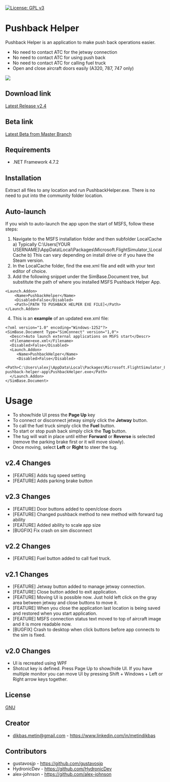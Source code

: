 [![License: GPL v3](https://img.shields.io/badge/License-GPLv3-blue.svg)](https://www.gnu.org/licenses/gpl-3.0)

# Pushback Helper

Pushback Helper is an application to make push back operations easier.

- No need to contact ATC for the jetway connection
- No need to contact ATC for using push back
- No need to contact ATC for calling fuel truck
- Open and close aircraft doors easily (A320, 787, 747 only)

<img src="https://user-images.githubusercontent.com/18532405/104063638-7bf79980-51ca-11eb-8163-113abfc6895b.png"/>

## Download link
[Latest Release v2.4](https://github.com/metindikbas/msfs-pushback-helper-app/releases/download/v2.4/MSFS-Pushback-Helper-App-v2.4.zip)

## Beta link
[Latest Beta from Master Branch](https://github.com/metindikbas/msfs-pushback-helper-app/releases/download/beta/MSFS-Pushback-Helper-App-beta.zip)

## Requirements
- .NET Framework 4.7.2

## Installation
Extract all files to any location and run PushbackHelper.exe. There is no need to put into the community folder location.

## Auto-launch
If you wish to auto-launch the app upon the start of MSFS, follow these steps:
1) Navigate to the MSFS installation folder and then subfolder LocalCache
    a) Typically C:\Users\[YOUR USERNAME]\AppData\Local\Packages\Microsoft.FlightSimulator_<RANDOMLETTERS>\LocalCache
    b) This can vary depending on install drive or if you have the Steam version.
2) In the LocalCache folder, find the exe.xml file and edit with your text editor of choice.
3) Add the following snippet under the SimBase.Document tree, but substitute the path of where you installed MSFS Pushback Helper App.

```
<Launch.Addon>
    <Name>PushbackHelper</Name>
    <Disabled>False</Disabled>
    <Path>[PATH TO PUSHBACK HELPER EXE FILE]</Path>
</Launch.Addon>
```

4) This is an **example** of an updated exe.xml file:

```
<?xml version="1.0" encoding="Windows-1252"?>
<SimBase.Document Type="SimConnect" version="1,0">
  <Descr>Auto launch external applications on MSFS start</Descr>
  <Filename>exe.xml</Filename>
  <Disabled>False</Disabled>
  <Launch.Addon>
     <Name>PushbackHelper</Name>
     <Disabled>False</Disabled>
     <Path>C:\Users\alexj\AppData\Local\Packages\Microsoft.FlightSimulator_8wekyb3d8bbwe\LocalCache\Packages\community\msfs-pushback-helper-app\PushbackHelper.exe</Path>
  </Launch.Addon>
</SimBase.Document>
```

# Usage
- To show/hide UI press the **Page Up** key
- To connect or disconnect jetway simply click the **Jetway** button.
- To call the fuel truck simply click the **Fuel** button.
- To start or stop push back simply click the **Tug** button.
- The tug will wait in place until either **Forward** or **Reverse** is selected (remove the parking brake first or it will move slowly).
- Once moving, select **Left** or **Right** to steer the tug.

## v2.4 Changes
- [FEATURE] Adds tug speed setting
- [FEATURE] Adds parking brake button

## v2.3 Changes
- [FEATURE] Door buttons added to open/close doors
- [FEATURE] Changed pushback method to new method with forward tug ability
- [FEATURE] Added ability to scale app size
- [BUGFIX] Fix crash on sim disconnect

## v2.2 Changes
- [FEATURE] Fuel button added to call fuel truck.

## v2.1 Changes
- [FEATURE] Jetway button added to manage jetway connection.
- [FEATURE] Close button added to exit application.
- [FEATURE] Moving UI is possible now. Just hold left click on the gray area between jetway and close buttons to move it.
- [FEATURE] When you close the application last location is being saved and restored when you start application.
- [FEATURE] MSFS connection status text moved to top of aircraft image and it is more readable now. 
- [BUGFIX] Crash to desktop when click buttons before app connects to the sim is fixed.

## v2.0 Changes
- UI is recreated using WPF
- Shotcut key is defined. Press  Page Up to show/hide UI. If you have multiple monitor you can move UI by pressing Shift + Windows + Left or Right arrow keys together.

## License
[GNU](https://www.gnu.org/licenses/gpl-3.0.en.html)

## Creator
- dikbas.metin@gmail.com - https://www.linkedin.com/in/metindikbas

## Contributors
- gustavosjp - https://github.com/gustavosjp
- HydronicDev - https://github.com/HydronicDev
- alex-johnson - https://github.com/alex-johnson
